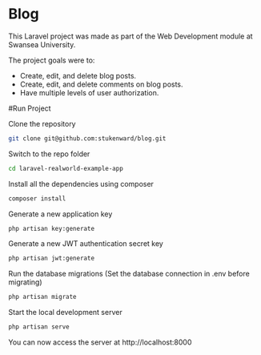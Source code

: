 # Blog
This Laravel project was made as part of the Web Development module at Swansea University.

The project goals were to:
 - Create, edit, and delete blog posts.
 - Create, edit, and delete comments on blog posts.
 - Have multiple levels of user authorization.

#Run Project

Clone the repository

```sh
git clone git@github.com:stukenward/blog.git
```

Switch to the repo folder
```sh
cd laravel-realworld-example-app
```
Install all the dependencies using composer
```sh
composer install
```
Generate a new application key
```sh
php artisan key:generate
```
Generate a new JWT authentication secret key
```sh
php artisan jwt:generate
```
Run the database migrations (Set the database connection in .env before migrating)
```sh
php artisan migrate
```
Start the local development server
```sh
php artisan serve
```
You can now access the server at http://localhost:8000
